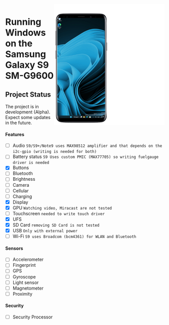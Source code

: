 <img align="right" src="https://github.com/vicenteicc2008/woa-starqlte/blob/main/s9-woa.png" width="350" alt="Windows 11 running on starqlte">

# Running Windows on the Samsung Galaxy S9 SM-G9600

## Project Status

The project is in development (Alpha). Expect some updates in the future.

#### Features

- [ ] Audio ```S9/S9+/Note9 uses MAX98512 amplifier and that depends on the i2c-gpio (writing is needed for both)```
- [ ] Battery status ```S9 Uses custom PMIC (MAX77705) so writing fuelgauge driver is needed```
- [x] Buttons 
- [ ] Bluetooth
- [ ] Brightness 
- [ ] Camera
- [ ] Cellular
- [ ] Charging
- [x] Display
- [x] GPU ```Watching video, Miracast are not tested```
- [ ] Touchscreen ```needed to write touch driver```
- [x] UFS
- [x] SD Card ```removing SD Card is not tested```
- [x] USB ```Only with external power```
- [ ] Wi-Fi ```S9 uses Broadcom (bcm4361) for WLAN and Bluetooth```

#### Sensors
- [ ] Accelerometer
- [ ] Fingerprint
- [ ] GPS
- [ ] Gyroscope
- [ ] Light sensor
- [ ] Magnetometer
- [ ] Proximity

#### Security
- [ ] Security Processor


















